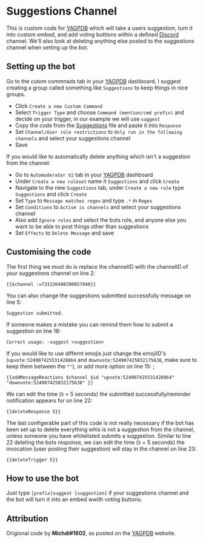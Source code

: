 # Suggestions Channel

This is custom code for [YAGPDB](https://yagpdb.xyz/) which will take a users suggestion, turn it into custom embed, and add voting buttions within a defined [Discord](https://discord.com/) channel. We'll also look at deleting anything else posted to the suggestions channel when setting up the bot.

## Setting up the bot

Go to the cutom commnads tab in your [YAGPDB](https://yagpdb.xyz/) dashboard, I suggest creating a group called something like `Suggestions` to keep things in nice groups.
- Click `Create a new Custom Command`
- Select `Trigger Type` and choose `Command (mention/cmd prefix)` and decide on your trigger, in our example we will use `suggest`
- Copy the code from the [Suggestions](https://github.com/CJ0206/yagpdb/blob/main/Suggestions/Suggetions.lua) file and paste it into `Response`
- Set `Channel/User role restrictions` to `Only run in the following channels` and select your suggestions channel
- Save

If you would like to automatically delete anything which isn't a suggestion from the channel:
- Go to `Automoderator V2` tab in your [YAGPDB](https://yagpdb.xyz/) dashboard
- Under `Create a new ruleset` name it `Suggestions` and click `Create`
- Navigate to the new `Suggestions` tab, under `Create a new rule` type `Suggestions` and click `Create`
- Set `Type` to `Message matches regex` and type `.*` in `Regex`
- Set `Conditions` to `Active is channels` and select your suggestions channel
- Also add `Ignore roles` and select the bots role, and anyone else you want to be able to post things other than suggestions
- Set `Effects` to `Delete Message` and save

## Customising the code
The first thing we must do is replace the channelID with the channelID of your suggestions channel on line 2:
```
{{$channel :=731156498390057040}}
```

You can also change the suggestions submitted successfully message on line 5:
```
Suggestion submitted.
```

If someone makes a mistake you can remind them how to submit a suggestion on line 18:
```
Correct usage: -suggest <suggestion>
```

If you would like to use differnt emojis just change the emojiID's (`upvote:524907425531428864` and `downvote:524907425032175638`, make sure to keep them between the `""`), or add more option on line 15:
;
```
{{addMessageReactions $channel $id "upvote:524907425531428864" "downvote:524907425032175638" }}
```

We can edit the time (`5` = 5 seconds) the submitted successfully/reminder notification appears for on line 22:
```
{{deleteResponse 5}}
```

The last configerable part of this code is not really necessary if the bot has been set up to delete everything whis is not a suggestion from the channel, unless someone you have whitelisted submits a suggestion. Similar to line 22 deleting the bots response, we can edit the time (`5` = 5 seconds) the invocation (user posting their suggestion) will stay in the channel on line 23:
```
{{deleteTrigger 5}}
```

## How to use the bot

Just type `[prefix]suggest [suggestion]` if your suggestions channel and the bot will turn it into an embed wwith voting buttons.

## Attribution

Origional code by **Michdi#1602**, as posted on the [YAGPDB](https://docs.yagpdb.xyz/reference/custom-command-examples#suggestion-command) website.
